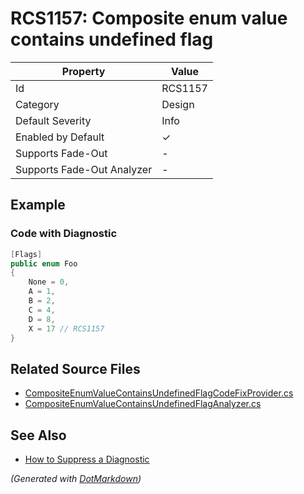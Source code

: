 # RCS1157: Composite enum value contains undefined flag

| Property                    | Value    |
| --------------------------- | -------- |
| Id                          | RCS1157  |
| Category                    | Design   |
| Default Severity            | Info     |
| Enabled by Default          | &#x2713; |
| Supports Fade\-Out          | \-       |
| Supports Fade\-Out Analyzer | \-       |

## Example

### Code with Diagnostic

```csharp
[Flags]
public enum Foo
{
    None = 0,
    A = 1,
    B = 2,
    C = 4,
    D = 8,
    X = 17 // RCS1157
}
```

## Related Source Files

* [CompositeEnumValueContainsUndefinedFlagCodeFixProvider.cs](../../src/Analyzers.CodeFixes/CSharp/CodeFixes/CompositeEnumValueContainsUndefinedFlagCodeFixProvider.cs)
* [CompositeEnumValueContainsUndefinedFlagAnalyzer.cs](../../src/Analyzers/CSharp/Analysis/CompositeEnumValueContainsUndefinedFlagAnalyzer.cs)

## See Also

* [How to Suppress a Diagnostic](../HowToConfigureAnalyzers.md#how-to-suppress-a-diagnostic)

*\(Generated with [DotMarkdown](http://github.com/JosefPihrt/DotMarkdown)\)*